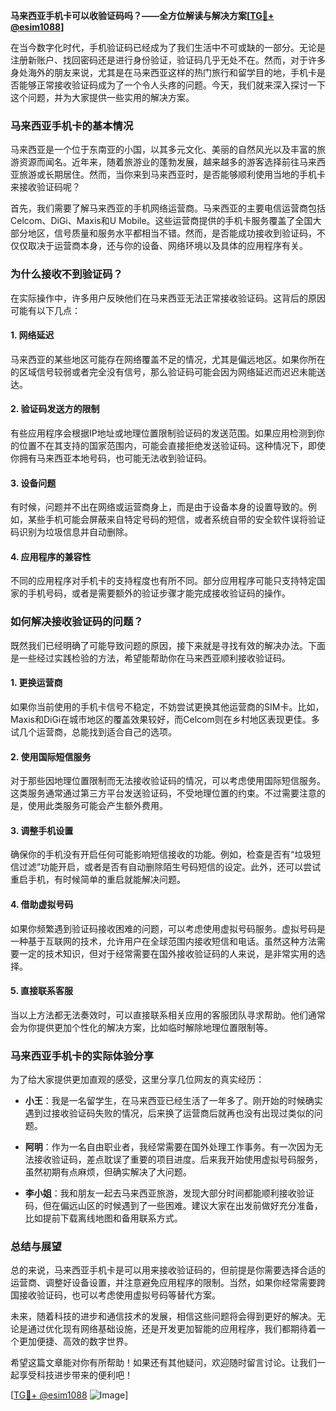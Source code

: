 **马来西亚手机卡可以收验证码吗？——全方位解读与解决方案[[TG💪+ @esim1088](https://t.me/s/esim1088)]**

在当今数字化时代，手机验证码已经成为了我们生活中不可或缺的一部分。无论是注册新账户、找回密码还是进行身份验证，验证码几乎无处不在。然而，对于许多身处海外的朋友来说，尤其是在马来西亚这样的热门旅行和留学目的地，手机卡是否能够正常接收验证码成为了一个令人头疼的问题。今天，我们就来深入探讨一下这个问题，并为大家提供一些实用的解决方案。

### **马来西亚手机卡的基本情况**

马来西亚是一个位于东南亚的小国，以其多元文化、美丽的自然风光以及丰富的旅游资源而闻名。近年来，随着旅游业的蓬勃发展，越来越多的游客选择前往马来西亚旅游或长期居住。然而，当你来到马来西亚时，是否能够顺利使用当地的手机卡来接收验证码呢？

首先，我们需要了解马来西亚的手机网络运营商。马来西亚的主要电信运营商包括Celcom、DiGi、Maxis和U Mobile。这些运营商提供的手机卡服务覆盖了全国大部分地区，信号质量和服务水平都相当不错。然而，是否能成功接收到验证码，不仅仅取决于运营商本身，还与你的设备、网络环境以及具体的应用程序有关。

### **为什么接收不到验证码？**

在实际操作中，许多用户反映他们在马来西亚无法正常接收验证码。这背后的原因可能有以下几点：

#### **1. 网络延迟**
马来西亚的某些地区可能存在网络覆盖不足的情况，尤其是偏远地区。如果你所在的区域信号较弱或者完全没有信号，那么验证码可能会因为网络延迟而迟迟未能送达。

#### **2. 验证码发送方的限制**
有些应用程序会根据IP地址或地理位置限制验证码的发送范围。如果应用检测到你的位置不在其支持的国家范围内，可能会直接拒绝发送验证码。这种情况下，即使你拥有马来西亚本地号码，也可能无法收到验证码。

#### **3. 设备问题**
有时候，问题并不出在网络或运营商身上，而是由于设备本身的设置导致的。例如，某些手机可能会屏蔽来自特定号码的短信，或者系统自带的安全软件误将验证码识别为垃圾信息并自动删除。

#### **4. 应用程序的兼容性**
不同的应用程序对手机卡的支持程度也有所不同。部分应用程序可能只支持特定国家的手机号码，或者是需要额外的验证步骤才能完成接收验证码的操作。

### **如何解决接收验证码的问题？**

既然我们已经明确了可能导致问题的原因，接下来就是寻找有效的解决办法。下面是一些经过实践检验的方法，希望能帮助你在马来西亚顺利接收验证码。

#### **1. 更换运营商**
如果你当前使用的手机卡信号不稳定，不妨尝试更换其他运营商的SIM卡。比如，Maxis和DiGi在城市地区的覆盖效果较好，而Celcom则在乡村地区表现更佳。多试几个运营商，总能找到适合自己的选项。

#### **2. 使用国际短信服务**
对于那些因地理位置限制而无法接收验证码的情况，可以考虑使用国际短信服务。这类服务通常通过第三方平台发送验证码，不受地理位置的约束。不过需要注意的是，使用此类服务可能会产生额外费用。

#### **3. 调整手机设置**
确保你的手机没有开启任何可能影响短信接收的功能。例如，检查是否有“垃圾短信过滤”功能开启，或者是否有自动删除陌生号码短信的设定。此外，还可以尝试重启手机，有时候简单的重启就能解决问题。

#### **4. 借助虚拟号码**
如果你频繁遇到验证码接收困难的问题，可以考虑使用虚拟号码服务。虚拟号码是一种基于互联网的技术，允许用户在全球范围内接收短信和电话。虽然这种方法需要一定的技术知识，但对于经常需要在国外接收验证码的人来说，是非常实用的选择。

#### **5. 直接联系客服**
当以上方法都无法奏效时，可以直接联系相关应用的客服团队寻求帮助。他们通常会为你提供更加个性化的解决方案，比如临时解除地理位置限制等。

### **马来西亚手机卡的实际体验分享**

为了给大家提供更加直观的感受，这里分享几位网友的真实经历：

- **小王**：我是一名留学生，在马来西亚已经生活了一年多了。刚开始的时候确实遇到过接收验证码失败的情况，后来换了运营商后就再也没有出现过类似的问题。
  
- **阿明**：作为一名自由职业者，我经常需要在国外处理工作事务。有一次因为无法接收验证码，差点耽误了重要的项目进度。后来我开始使用虚拟号码服务，虽然初期有点麻烦，但确实解决了大问题。

- **李小姐**：我和朋友一起去马来西亚旅游，发现大部分时间都能顺利接收验证码，但在偏远山区的时候遇到了一些困难。建议大家在出发前做好充分准备，比如提前下载离线地图和备用联系方式。

### **总结与展望**

总的来说，马来西亚手机卡是可以用来接收验证码的，但前提是你需要选择合适的运营商、调整好设备设置，并注意避免应用程序的限制。当然，如果你经常需要跨国接收验证码，也可以考虑使用虚拟号码等替代方案。

未来，随着科技的进步和通信技术的发展，相信这些问题将会得到更好的解决。无论是通过优化现有网络基础设施，还是开发更加智能的应用程序，我们都期待着一个更加便捷、高效的数字世界。

希望这篇文章能对你有所帮助！如果还有其他疑问，欢迎随时留言讨论。让我们一起享受科技进步带来的便利吧！

[[TG💪+ @esim1088](https://t.me/s/esim1088) ![Image](https://i.postimg.cc/4NQfJmqS/Snipaste-2025-05-13-00-14-12.png)]